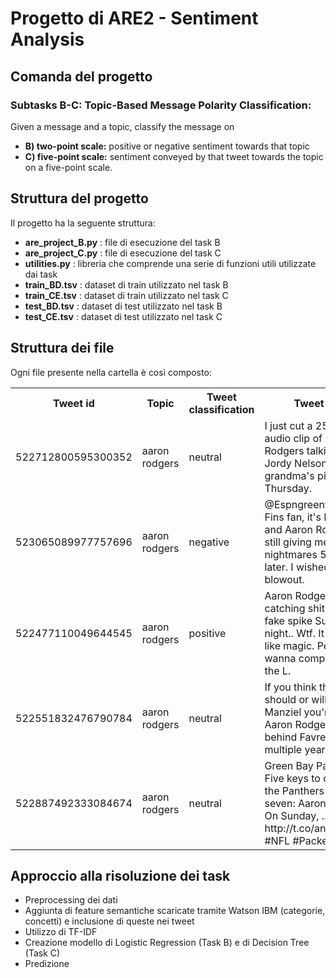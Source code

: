 # Progetto di ARE2 - Sentiment Analysis

## Comanda del progetto

<h3>Subtasks B-C: Topic-Based Message Polarity Classification:  </h3>
Given a message and a topic, classify the message on   

  * **B) two-point scale:** positive or negative sentiment towards that topic
  * **C) five-point scale:** sentiment conveyed by that tweet towards the topic on a five-point scale.

## Struttura del progetto
Il progetto ha la seguente struttura:
  * **are_project_B.py** : file di esecuzione del task B  
  * **are_project_C.py** : file di esecuzione del task C
  * **utilities.py** : libreria che comprende una serie di funzioni utili utilizzate dai task
  * **train_BD.tsv** : dataset di train utilizzato nel task B
  * **train_CE.tsv** : dataset di train utilizzato nel task C
  * **test_BD.tsv** : dataset di test utilizzato nel task B
  * **test_CE.tsv** : dataset di test utilizzato nel task C
  
## Struttura dei file
Ogni file presente nella cartella è così composto:  

  <table>
    <tr>
        <th><b>Tweet id</b></th>
        <th><b>Topic</b></th>
        <th><b>Tweet classification</b></th>
        <th><b>Tweet text</b></th>
    </tr>
    <tr>
        <td>522712800595300352</td>
        <td>aaron rodgers</td>
        <td>neutral</td>
        <td>I just cut a 25 second audio clip of Aaron Rodgers talking about Jordy Nelson's grandma's pies. Happy Thursday.</td>
    </tr>
    <tr>
        <td>523065089977757696</td>
        <td>aaron rodgers</td>
        <td>negative</td>
        <td>@Espngreeny I'm a Fins fan, it's Friday, and Aaron Rodgers is still giving me nightmares 5 days later. I wished it was a blowout.</td>
    </tr>
        <tr>
        <td>522477110049644545</td>
        <td>aaron rodgers</td>
        <td>positive</td>
        <td>Aaron Rodgers is really catching shit for the fake spike Sunday night.. Wtf. It worked like magic. People just wanna complain about the L.</td>
    </tr>
        <tr>
        <td>522551832476790784</td>
        <td>aaron rodgers</td>
        <td>neutral</td>
        <td>If you think  the Browns should or will trade Manziel you're an idiot. Aaron Rodgers sat behind Favre for multiple years.</td>
    </tr>
        <tr>
        <td>522887492333084674</td>
        <td>aaron rodgers</td>
        <td>neutral</td>
        <td>Green Bay Packers:  Five keys to defeating the Panthers in week seven: Aaron Rodgers On Sunday, ... http://t.co/anCHQjSLh9 #NFL #Packers</td>
    </tr>

  </table>
 
 ## Approccio alla risoluzione dei task
 * Preprocessing dei dati
 * Aggiunta di feature semantiche scaricate tramite Watson IBM (categorie, concetti) e inclusione di queste nei tweet
 * Utilizzo di TF-IDF
 * Creazione modello di Logistic Regression (Task B) e di Decision Tree (Task C)
 * Predizione
